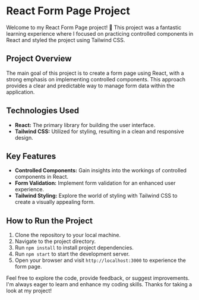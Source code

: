 # React Form Page Project

Welcome to my React Form Page project! 🚀 This project was a fantastic learning experience where I focused on practicing controlled components in React and styled the project using Tailwind CSS.

## Project Overview

The main goal of this project is to create a form page using React, with a strong emphasis on implementing controlled components. This approach provides a clear and predictable way to manage form data within the application.

## Technologies Used

- **React:** The primary library for building the user interface.
- **Tailwind CSS:** Utilized for styling, resulting in a clean and responsive design.

## Key Features

- **Controlled Components:** Gain insights into the workings of controlled components in React.
- **Form Validation:** Implement form validation for an enhanced user experience.
- **Tailwind Styling:** Explore the world of styling with Tailwind CSS to create a visually appealing form.

## How to Run the Project

1. Clone the repository to your local machine.
2. Navigate to the project directory.
3. Run `npm install` to install project dependencies.
4. Run `npm start` to start the development server.
5. Open your browser and visit `http://localhost:3000` to experience the form page.

Feel free to explore the code, provide feedback, or suggest improvements. I'm always eager to learn and enhance my coding skills. Thanks for taking a look at my project!

